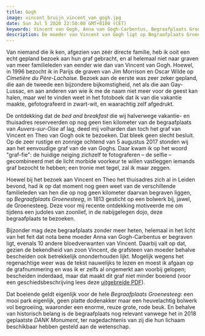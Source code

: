 ```yaml
---
title: Gogh
image: vincent_bruijn_vincent_van_gogh.jpg
date: Sun Jul 5 2020 22:50:00 GMT+0100 (CET)
keywords: Vincent van Gogh, Anna van Gogh-Carbentus, Begraafplaats Groenesteeg Leiden
description: De moeder van Vincent van Gogh ligt op Begraafplaats Groenesteeg te Leiden begraven
---
```


Van niemand die ik ken, afgezien van zéér directe familie, heb ik ooit een echt gepland bezoek aan hun graf gebracht, en al helemaal niet naar graven van meer familieleden van eender wie dan van Vincent van Gogh. Hoewel, in 1996 bezocht ik in Parijs de graven van Jim Morrison en Oscar Wilde op _Cimetière du Père-Lachaise_. Bezoek aan de eerste was zeer zeker gepland, die aan de tweede een bijzondere bijkomstigheid, net als die aan Gay-Lussac, en aan anderen van wie ik me de naam niet meer voor de geest kan halen, maar wel te vinden weet in het fotoboek dat ik van die vakantie maakte, gefotografeerd in zwart-wit, en waarachtig zelf afgedrukt.

De ontdekking dat de _bed and breakfast_ die wij halverwege vakantie- en thuisadres reserveerden op nog geen tien kilometer van de begraafplaats van _Auvers-sur-Oise_ af lag, deed mij volharden dan toch het graf van Vincent en Theo van Gogh ook te bezoeken. Dat bleek geen slecht besluit. Op de zeer rustige en zonnige ochtend van 5 augustus 2017 stonden wij aan het eenvoudige graf van de van Goghs. Daar kwam ik op het woord "graf-fie": de huidige neiging zichzelf te fotograferen – de selfie – gecombineerd met de licht morbide voorkeur te willen vastleggen iemands graf bezocht te hebben; een tronie met tegel, zal ik maar zeggen.

Hoewel bij het bezoek aan Vincent en Theo het thuisadres zich al in Leiden bevond, had ik op dat moment nog geen weet van de verschillende familieleden van hen die op nog geen kilometer daarvan begraven liggen, op _Begraafplaats Groenesteeg_, in 1813 gesticht op een bolwerk bij, jawel, de Groenesteeg. Deze voor mij recente ontdekking motiveerde me om tijdens een judoles van zoonlief, in de nabijgelegen dojo, deze begraafplaats te bezoeken.

Bijzonder mag deze begraafplaats zonder meer heten, helemaal in het licht van het feit dat nota bene moeder Anna van Gogh-Carbentus er begraven ligt, evenals 10 andere bloedverwanten van Vincent. Daarbij valt op dat, gezien de bekendheid van zoon Vincent, de grafsteen van moeder behalve bescheiden ook betrekkelijk ononderhouden lijkt. Mogelijk wegens het regenachtige weer was de tekst nauwelijks te lezen en moest ik afgaan op de grafnummering en was ik er zelfs al ongemerkt aan voorbij gelopen; bescheiden inderdaad, maar dat maakt dit graf niet minder boeiend (voor een geschiedsbeschrijving lees deze [uitgebreide PDF](https://www.begraafplaatsgroenesteeg.nl/N_B_personen/Van%20Gogh%20-%20artikel.pdf)).

Dat boeiende geldt eigenlijk voor de hele _Begraafplaats Groenesteeg_: een mooi park eigenlijk, geen platte dodenakker maar een heuvelachtig bolwerk vol begroeiing, waaronder een enorme, reuze grote, rode beuk. En behalve van historisch belang is de begraafplaats nog relevant vanwege het in 2018 geplaatste _DANK Monument_, ter nagedachtenis van zij die hun lichaam beschikbaar hebben gesteld aan de wetenschap.
